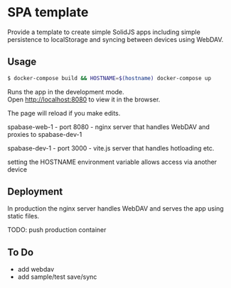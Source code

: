 # SPA template

Provide a template to create simple SolidJS apps including simple persistence
to localStorage and syncing between devices using WebDAV.

## Usage

```bash
$ docker-compose build && HOSTNAME=$(hostname) docker-compose up
```

Runs the app in the development mode.<br>
Open [http://localhost:8080](http://localhost:8080) to view it in the browser.

The page will reload if you make edits.<br>

spabase-web-1 - port 8080 - nginx server that handles WebDAV and proxies to spabase-dev-1

spabase-dev-1 - port 3000 - vite.js server that handles hotloading etc.

setting the HOSTNAME environment variable allows access via another device
 
## Deployment

In production the nginx server handles WebDAV and serves the app using static files.

TODO: push production container


## To Do

- add webdav
- add sample/test save/sync